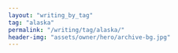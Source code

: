 ```yaml
---
layout: "writing_by_tag"
tag: "alaska"
permalink: "/writing/tag/alaska/"
header-img: "assets/owner/hero/archive-bg.jpg"
---
```

